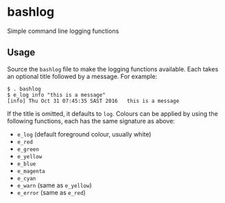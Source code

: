 # bashlog
Simple command line logging functions

## Usage

Source the `bashlog` file to make the logging functions available. Each takes an optional title followed by a message. For example:

```
$ . bashlog
$ e_log info "this is a message"
[info] Thu Oct 31 07:45:35 SAST 2016   this is a message
```

If the title is omitted, it defaults to `log`. Colours can be applied by using the following functions, each has the same signature as above:
- `e_log` (default foreground colour, usually white)
- `e_red`
- `e_green`
- `e_yellow`
- `e_blue`
- `e_magenta`
- `e_cyan`
- `e_warn` (same as `e_yellow`)
- `e_error` (same as `e_red`)

